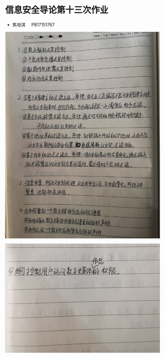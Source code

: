 <!--
 * @Author: Page-Jiao
 * @Date: 2020-04-27 09:45:47
 * @LastEditors: Page-Jiao
 * @LastEditTime: 2020-05-23 18:44:12
 * @Description: file content
 * @FilePath: \信息安全导论\信息安全导论第十三次作业.md
 -->
# 信息安全导论第十三次作业

+ 焦培淇 &nbsp; &nbsp; PB17151767

![图一](./images/13-1.jpg)

![图二](./images/13-2.jpg)